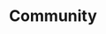 ---
pid: CH118
title: Community
location_transcription: Myers recreation center 58th Kingsessing Ave
zipcode: '19133'
outside_phl: 
neighborhood: Fairhill,North Philadelphia
age: '29'
age_range: 20-29
instagram: 
image_file_name: CH_118.jpg
proposal_transcription: All Different types of kids playing in a Fountain & Having
  fun
topic: Unity,Youth
topic_summary: 0, 0
type: Other No Form
keywords_other: 
credit: Leighdy Morris
image_labels: 
twitter: 
facebook: 
permalink: "/monuments/ch118/"
layout: item-page
---